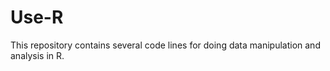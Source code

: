 # Use-R
This repository contains several code lines for doing data manipulation and analysis in R. 
